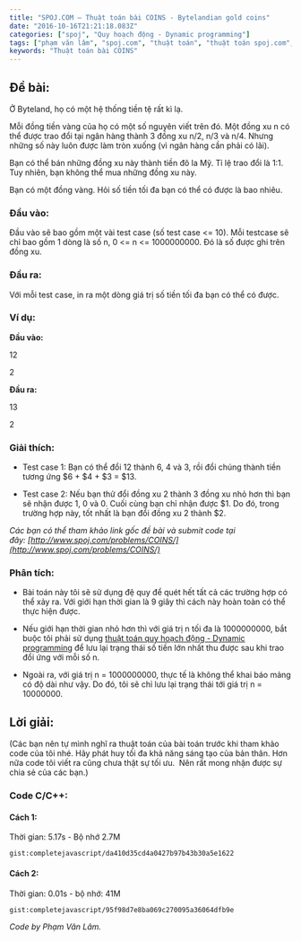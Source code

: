 ```yaml
---
title: "SPOJ.COM – Thuật toán bài COINS - Bytelandian gold coins"
date: "2016-10-16T21:21:18.083Z"
categories: ["spoj", "Quy hoạch động - Dynamic programming"]
tags: ["phạm văn lâm", "spoj.com", "thuật toán", "thuật toán spoj.com", "quy hoạch động dynamic programming"]
keywords: "Thuật toán bài COINS"
---
```


## Đề bài:

Ở Byteland, họ có một hệ thống tiền tệ rất kì lạ. 

Mỗi đồng tiền vàng của họ có một số nguyên viết trên đó. Một đồng xu n có thể được trao đổi tại ngân hàng thành 3 đồng xu n/2, n/3 và n/4\. Nhưng những số này luôn được làm tròn xuống (vì ngân hàng cần phải có lãi). 

Bạn có thể bán những đồng xu này thành tiền đô la Mỹ. Tỉ lệ trao đổi là 1:1\. Tuy nhiên, bạn không thể mua những đồng xu này. 

Bạn có một đồng vàng. Hỏi số tiền tối đa bạn có thể có được là bao nhiêu.

### Đầu vào:

Đầu vào sẽ bao gồm một vài test case (số test case <= 10). Mỗi testcase sẽ chỉ bao gồm 1 dòng là số n, 0 <= n <= 1000000000\. Đó là số được ghi trên đồng xu.

### Đầu ra:

Với mỗi test case, in ra một dòng giá trị số tiền tối đa bạn có thể có được.

### Ví dụ:

**Đầu vào:** 

12 

2 

**Đầu ra:** 

13 

2

### Giải thích:

+ Test case 1: Bạn có thể đổi 12 thành 6, 4 và 3, rồi đổi chúng thành tiền tương ứng $6 + $4 + $3 = $13. 

+ Test case 2: Nếu bạn thử đổi đồng xu 2 thành 3 đồng xu nhỏ hơn thì bạn sẽ nhận được 1, 0 và 0\. Cuối cùng bạn chỉ nhận được $1\. Do đó, trong trường hợp này, tốt nhất là bạn đổi đồng xu 2 thành $2. 

_Các bạn có thể tham khảo link gốc đề bài và submit code tại đây: [http://www.spoj.com/problems/COINS/](http://www.spoj.com/problems/COINS/)_

### Phân tích:

+ Bài toán này tôi sẽ sử dụng đệ quy để quét hết tất cả các trường hợp có thể xảy ra. Với giới hạn thời gian là 9 giây thì cách này hoàn toàn có thể thực hiện được. 

+ Nếu giới hạn thời gian nhỏ hơn thì với giá trị n tối đa là 1000000000, bắt buộc tôi phải sử dụng [thuật toán quy hoạch động - Dynamic programming](/category/quy-hoach-dong-dynamic-programming/) để lưu lại trạng thái số tiền lớn nhất thu được sau khi trao đổi ứng với mỗi số n. 

+ Ngoài ra, với giá trị n = 1000000000, thực tế là không thể khai báo mảng có độ dài như vậy. Do đó, tôi sẽ chỉ lưu lại trạng thái tới giá trị n = 10000000.

## Lời giải:

(Các bạn nên tự mình nghĩ ra thuật toán của bài toán trước khi tham khảo code của tôi nhé. Hãy phát huy tối đa khả năng sáng tạo của bản thân. Hơn nữa code tôi viết ra cũng chưa thật sự tối ưu.  Nên rất mong nhận được sự chia sẻ của các bạn.)

### Code C/C++:

#### Cách 1:

Thời gian: 5.17s - Bộ nhớ 2.7M 

`gist:completejavascript/da410d35cd4a0427b97b43b30a5e1622`

#### Cách 2:

Thời gian: 0.01s - bộ nhớ: 41M 

`gist:completejavascript/95f98d7e8ba069c270095a36064dfb9e`

_Code by Phạm Văn Lâm._
